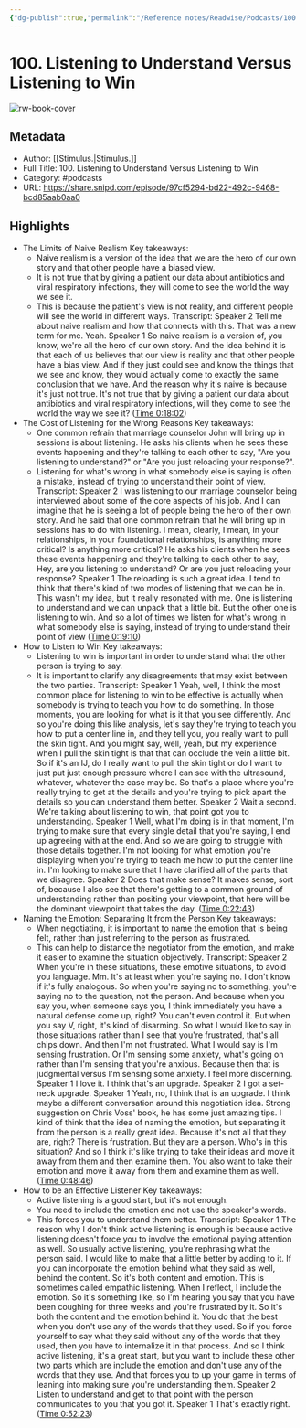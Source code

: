 ```yaml
---
{"dg-publish":true,"permalink":"/Reference notes/Readwise/Podcasts/100. Listening to Understand Versus Listening to Win/"}
---
```


# 100. Listening to Understand Versus Listening to Win

![rw-book-cover](https://wsrv.nl/?url=https%3A%2F%2Fssl-static.libsyn.com%2Fp%2Fassets%2F8%2Fb%2Fe%2F8%2F8be800e474d0a0cb%2FiTunes_cover.png&w=100&h=100)

## Metadata
- Author: [[Stimulus.\|Stimulus.]]
- Full Title: 100. Listening to Understand Versus Listening to Win
- Category: #podcasts
- URL: https://share.snipd.com/episode/97cf5294-bd22-492c-9468-bcd85aab0aa0

## Highlights
- The Limits of Naive Realism
  Key takeaways:
  - Naive realism is a version of the idea that we are the hero of our own story and that other people have a biased view.
  - It is not true that by giving a patient our data about antibiotics and viral respiratory infections, they will come to see the world the way we see it.
  - This is because the patient's view is not reality, and different people will see the world in different ways.
  Transcript:
  Speaker 2
  Tell me about naive realism and how that connects with this. That was a new term for me. Yeah.
  Speaker 1
  So naive realism is a version of, you know, we're all the hero of our own story. And the idea behind it is that each of us believes that our view is reality and that other people have a bias view. And if they just could see and know the things that we see and know, they would actually come to exactly the same conclusion that we have. And the reason why it's naive is because it's just not true. It's not true that by giving a patient our data about antibiotics and viral respiratory infections, will they come to see the world the way we see it? ([Time 0:18:02](https://share.snipd.com/snip/20ea1826-83f3-4027-b748-b41627fa4c89))
- The Cost of Listening for the Wrong Reasons
  Key takeaways:
  - One common refrain that marriage counselor John will bring up in sessions is about listening. He asks his clients when he sees these events happening and they're talking to each other to say, "Are you listening to understand?" or "Are you just reloading your response?".
  - Listening for what's wrong in what somebody else is saying is often a mistake, instead of trying to understand their point of view.
  Transcript:
  Speaker 2
  I was listening to our marriage counselor being interviewed about some of the core aspects of his job. And I can imagine that he is seeing a lot of people being the hero of their own story. And he said that one common refrain that he will bring up in sessions has to do with listening. I mean, clearly, I mean, in your relationships, in your foundational relationships, is anything more critical? Is anything more critical? He asks his clients when he sees these events happening and they're talking to each other to say, Hey, are you listening to understand? Or are you just reloading your response?
  Speaker 1
  The reloading is such a great idea. I tend to think that there's kind of two modes of listening that we can be in. This wasn't my idea, but it really resonated with me. One is listening to understand and we can unpack that a little bit. But the other one is listening to win. And so a lot of times we listen for what's wrong in what somebody else is saying, instead of trying to understand their point of view ([Time 0:19:10](https://share.snipd.com/snip/e1e96fba-0eb0-48fa-b133-c4ce9851169c))
- How to Listen to Win
  Key takeaways:
  - Listening to win is important in order to understand what the other person is trying to say.
  - It is important to clarify any disagreements that may exist between the two parties.
  Transcript:
  Speaker 1
  Yeah, well, I think the most common place for listening to win to be effective is actually when somebody is trying to teach you how to do something. In those moments, you are looking for what is it that you see differently. And so you're doing this like analysis, let's say they're trying to teach you how to put a center line in, and they tell you, you really want to pull the skin tight. And you might say, well, yeah, but my experience when I pull the skin tight is that that can occlude the vein a little bit. So if it's an IJ, do I really want to pull the skin tight or do I want to just put just enough pressure where I can see with the ultrasound, whatever, whatever the case may be. So that's a place where you're really trying to get at the details and you're trying to pick apart the details so you can understand them better.
  Speaker 2
  Wait a second. We're talking about listening to win, that point got you to understanding.
  Speaker 1
  Well, what I'm doing is in that moment, I'm trying to make sure that every single detail that you're saying, I end up agreeing with at the end. And so we are going to struggle with those details together. I'm not looking for what emotion you're displaying when you're trying to teach me how to put the center line in. I'm looking to make sure that I have clarified all of the parts that we disagree.
  Speaker 2
  Does that make sense? It makes sense, sort of, because I also see that there's getting to a common ground of understanding rather than positing your viewpoint, that here will be the dominant viewpoint that takes the day. ([Time 0:22:43](https://share.snipd.com/snip/7e65df5f-f8f3-43bb-b37a-4e9c2bf9d869))
- Naming the Emotion: Separating It from the Person
  Key takeaways:
  - When negotiating, it is important to name the emotion that is being felt, rather than just referring to the person as frustrated.
  - This can help to distance the negotiator from the emotion, and make it easier to examine the situation objectively.
  Transcript:
  Speaker 2
  When you're in these situations, these emotive situations, to avoid you language. Mm. It's at least when you're saying no. I don't know if it's fully analogous. So when you're saying no to something, you're saying no to the question, not the person. And because when you say you, when someone says you, I think immediately you have a natural defense come up, right? You can't even control it. But when you say V, right, it's kind of disarming. So what I would like to say in those situations rather than I see that you're frustrated, that's all chips down. And then I'm not frustrated. What I would say is I'm sensing frustration. Or I'm sensing some anxiety, what's going on rather than I'm sensing that you're anxious. Because then that is judgmental versus I'm sensing some anxiety. I feel more discerning.
  Speaker 1
  I love it. I think that's an upgrade.
  Speaker 2
  I got a set-neck upgrade.
  Speaker 1
  Yeah, no, I think that is an upgrade. I think maybe a different conversation around this negotiation idea. Strong suggestion on Chris Voss' book, he has some just amazing tips. I kind of think that the idea of naming the emotion, but separating it from the person is a really great idea. Because it's not all that they are, right? There is frustration. But they are a person. Who's in this situation? And so I think it's like trying to take their ideas and move it away from them and then examine them. You also want to take their emotion and move it away from them and examine them as well. ([Time 0:48:46](https://share.snipd.com/snip/f80d3dcd-f47b-4a5f-a7ea-8bcd1044074a))
- How to be an Effective Listener
  Key takeaways:
  - Active listening is a good start, but it's not enough.
  - You need to include the emotion and not use the speaker's words.
  - This forces you to understand them better.
  Transcript:
  Speaker 1
  The reason why I don't think active listening is enough is because active listening doesn't force you to involve the emotional paying attention as well. So usually active listening, you're rephrasing what the person said. I would like to make that a little better by adding to it. If you can incorporate the emotion behind what they said as well, behind the content. So it's both content and emotion. This is sometimes called empathic listening. When I reflect, I include the emotion. So it's something like, so I'm hearing you say that you have been coughing for three weeks and you're frustrated by it. So it's both the content and the emotion behind it. You do that the best when you don't use any of the words that they used. So if you force yourself to say what they said without any of the words that they used, then you have to internalize it in that process. And so I think active listening, it's a great start, but you want to include these other two parts which are include the emotion and don't use any of the words that they use. And that forces you to up your game in terms of leaning into making sure you're understanding them.
  Speaker 2
  Listen to understand and get to that point with the person communicates to you that you got it.
  Speaker 1
  That's exactly right. ([Time 0:52:23](https://share.snipd.com/snip/c6c00771-6161-4871-92f4-c077bd1e70d0))
